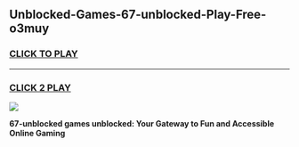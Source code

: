 
## Unblocked-Games-67-unblocked-Play-Free-o3muy
<h3>
<a href="https://premium76.site?title=67-unblocked&ref=12A">CLICK TO PLAY</a></h3>
<hr>

<h3>
<a href="https://premium76.site?title=67-unblocked&ref=12A">CLICK 2 PLAY</a>
  
</h3>

<a href="https://premium76.site?title=67-unblocked&ref=12A"><img src="https://clearcache.store/games.png"></a>


**67-unblocked games unblocked: Your Gateway to Fun and Accessible Online Gaming**
